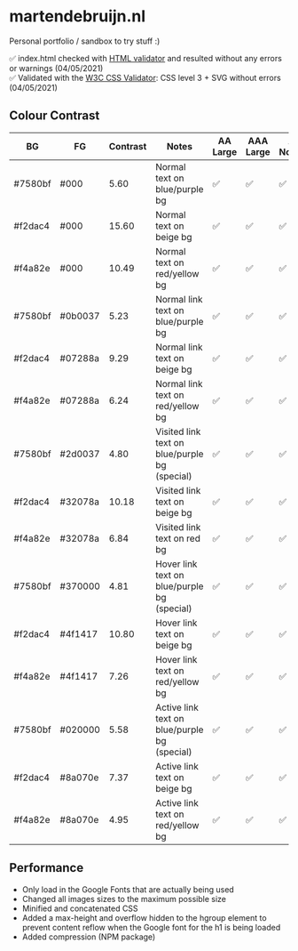 # martendebruijn.nl

Personal portfolio / sandbox to try stuff :)

✅ index.html checked with [HTML validator](https://validator.w3.org/) and resulted without any errors or warnings (04/05/2021) \
✅ Validated with the [W3C CSS Validator](https://jigsaw.w3.org/css-validator/): CSS level 3 + SVG without errors (04/05/2021)

## Colour Contrast

| BG      | FG      | Contrast | Notes                                         | AA Large | AAA Large | AA Normal | AAA Normal |
| ------- | ------- | -------- | --------------------------------------------- | -------- | --------- | --------- | ---------- |
| #7580bf | #000    | 5.60     | Normal text on blue/purple bg                 | ✅       | ✅        | ✅        | ❌         |
| #f2dac4 | #000    | 15.60    | Normal text on beige bg                       | ✅       | ✅        | ✅        | ✅         |
| #f4a82e | #000    | 10.49    | Normal text on red/yellow bg                  | ✅       | ✅        | ✅        | ✅         |
| #7580bf | #0b0037 | 5.23     | Normal link text on blue/purple bg            | ✅       | ✅        | ✅        | ❌         |
| #f2dac4 | #07288a | 9.29     | Normal link text on beige bg                  | ✅       | ✅        | ✅        | ✅         |
| #f4a82e | #07288a | 6.24     | Normal link text on red/yellow bg             | ✅       | ✅        | ✅        | ❌         |
| #7580bf | #2d0037 | 4.80     | Visited link text on blue/purple bg (special) | ✅       | ✅        | ✅        | ❌         |
| #f2dac4 | #32078a | 10.18    | Visited link text on beige bg                 | ✅       | ✅        | ✅        | ✅         |
| #f4a82e | #32078a | 6.84     | Visited link text on red bg                   | ✅       | ✅        | ✅        | ❌         |
| #7580bf | #370000 | 4.81     | Hover link text on blue/purple bg (special)   | ✅       | ✅        | ✅        | ❌         |
| #f2dac4 | #4f1417 | 10.80    | Hover link text on beige bg                   | ✅       | ✅        | ✅        | ✅         |
| #f4a82e | #4f1417 | 7.26     | Hover link text on red/yellow bg              | ✅       | ✅        | ✅        | ✅         |
| #7580bf | #020000 | 5.58     | Active link text on blue/purple bg (special)  | ✅       | ✅        | ✅        | ❌         |
| #f2dac4 | #8a070e | 7.37     | Active link text on beige bg                  | ✅       | ✅        | ✅        | ✅         |
| #f4a82e | #8a070e | 4.95     | Active link text on red/yellow bg             | ✅       | ✅        | ✅        | ❌         |

<!-- old red bg color: #f26430 -->

## Performance

- Only load in the Google Fonts that are actually being used
- Changed all images sizes to the maximum possible size
- Minified and concatenated CSS
- Added a max-height and overflow hidden to the hgroup element to prevent content reflow when the Google font for the h1 is being loaded
- Added compression (NPM package)
